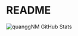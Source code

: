 # README
![quanggNM GitHub Stats](https://github-readme-stats.vercel.app/api?username=quangnmwork&show_icons=true&theme=dracula)

